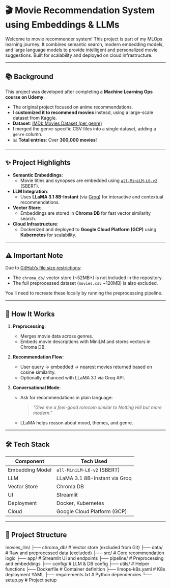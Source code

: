 # 🎬 Movie Recommendation System using Embeddings & LLMs

Welcome to movie recommender system! This project is part of my MLOps learning journey. It combines semantic search, modern embedding models, and large language models to provide intelligent and personalized movie suggestions. Built for scalability and deployed on cloud infrastructure.

---

## 📚 Background

This project was developed after completing a **Machine Learning Ops course on Udemy**.

- The original project focused on anime recommendations.
- I **customized it to recommend movies** instead, using a large-scale dataset from Kaggle.
- **Dataset**: [IMDb Movies Dataset (per genre)](https://www.kaggle.com/datasets/rajugc/imdb-movies-dataset-based-on-genre)
- I merged the genre-specific CSV files into a single dataset, adding a `genre` column.
- 📊 **Total entries**: Over **300,000 movies**!

---

## ✨ Project Highlights

- **Semantic Embeddings**:
  - Movie titles and synopses are embedded using [`all-MiniLM-L6-v2`](https://huggingface.co/sentence-transformers/all-MiniLM-L6-v2) (SBERT).
- **LLM Integration**:
  - Uses **LLaMA 3.1 8B-Instant** (via [Groq](https://groq.com)) for interactive and contextual recommendations.
- **Vector Store**:
  - Embeddings are stored in **Chroma DB** for fast vector similarity search.
- **Cloud Infrastructure**:
  - Dockerized and deployed to **Google Cloud Platform (GCP)** using **Kubernetes** for scalability.

---

## ⚠️ Important Note

Due to [GitHub’s file size restrictions](https://docs.github.com/en/repositories/working-with-files/managing-large-files/about-large-files-on-github):

- The `chroma_db/` vector store (~52MB+) is not included in the repository.
- The full preprocessed dataset (`movies.csv` ~120MB) is also excluded.

You’ll need to recreate these locally by running the preprocessing pipeline.

---

## 🚀 How It Works

1. **Preprocessing**:
   - Merges movie data across genres.
   - Embeds movie descriptions with MiniLM and stores vectors in Chroma DB.

2. **Recommendation Flow**:
   - User query → embedded → nearest movies returned based on cosine similarity.
   - Optionally enhanced with LLaMA 3.1 via Groq API.

3. **Conversational Mode**:
   - Ask for recommendations in plain language:
     > _"Give me a feel-good romcom similar to *Notting Hill* but more modern."_  
   - LLaMA helps reason about mood, themes, and genre.

---

## 🛠️ Tech Stack

| Component        | Tech Used                       |
|------------------|---------------------------------|
| Embedding Model  | `all-MiniLM-L6-v2` (SBERT)      |
| LLM              | LLaMA 3.1 8B-Instant via Groq   |
| Vector Store     |  Chroma DB                      |
| UI               | Streamlit                       |
| Deployment       | Docker, Kubernetes              |
| Cloud            | Google Cloud Platform (GCP)     |

---

## 📁 Project Structure
movies_llm/
├── chroma_db/ # Vector store (excluded from Git)
├── data/ # Raw and preprocessed data (excluded)
├── src/ # Core recommendation logic
├── app/ # Streamlit UI and endpoints
├── pipeline/ # Preprocessing and embeddings
├── config/ # LLM & DB config
├── utils/ # Helper functions
├── Dockerfile # Container definition
├── llmops-k8s.yaml # K8s deployment YAML
├── requirements.txt # Python dependencies
└── setup.py # Project setup



